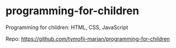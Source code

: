 # programming-for-children
Programming for children: HTML, CSS, JavaScript

Repo: https://github.com/tymofii-marian/programming-for-children
